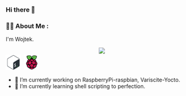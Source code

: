 ### Hi there 👋

### :man_technologist: About Me :
I'm Wojtek.

<div id="header" align="center">
  <img src="https://media.giphy.com/media/4N5ddOOJJ7gtKTgNac/giphy.gif" width="100"/>
</div>

<div>
  <img src="https://github.com/devicons/devicon/blob/master/icons/bash/bash-original.svg" title="Bash" alt="Bash" width="40" height="40"/>&nbsp;
  <img src="https://github.com/devicons/devicon/blob/master/icons/raspberrypi/raspberrypi-original.svg" alt="Rpi" width="40" height="40"/>&nbsp;
</div>


<!--**imthernet/imthernet** is a ✨ _special_ ✨ repository because its `README.md` (this file) appears on your GitHub profile.-->

- 🔭 I’m currently working on RaspberryPi-raspbian, Variscite-Yocto. 
- 🌱 I’m currently learning shell scripting to perfection.
<!--
- 👯 I’m looking to collaborate on ...
- 🤔 I’m looking for help with ...
- 💬 Ask me about ...
- 📫 How to reach me: ...
- 😄 Pronouns: ...
- ⚡ Fun fact: ...
-->
